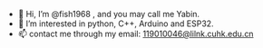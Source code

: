- 👋 Hi, I’m @fish1968 , and you may call me Yabin.
- 👀 I’m interested in python, C++, Arduino and ESP32.
- 📫 contact me through my email: 119010046@lilnk.cuhk.edu.cn

<!---
fish1968/fish1968 is a ✨ special ✨ repository because its `README.md` (this file) appears on your GitHub profile.
You can click the Preview link to take a look at your changes.
--->
